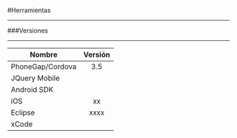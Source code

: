 #Herramientas
- - - 
###Versiones
- - -
|   Nombre	       |   Versión	| 
|---	           |:-:  	    |
| PhoneGap/Cordova |  3.5   	|
| JQuery Mobile    |   	        |
| Android SDK  	   |   	        |
| iOS              |  xx        |
| Eclipse          |     xxxx   |
| xCode		       |            |
